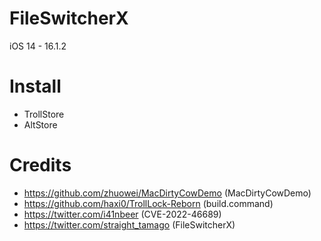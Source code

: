 # FileSwitcherX

iOS 14 - 16.1.2

# Install
- TrollStore
- AltStore

# Credits
- https://github.com/zhuowei/MacDirtyCowDemo (MacDirtyCowDemo)
- https://github.com/haxi0/TrollLock-Reborn (build.command)
- https://twitter.com/i41nbeer (CVE-2022-46689)
- https://twitter.com/straight_tamago (FileSwitcherX)
